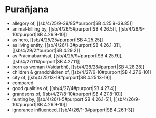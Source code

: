 # Purañjana

* allegory of, [[sb/4/25/9-39/85#purport|SB 4.25.9-39.85]]
* animal-killing by, [[sb/4/26/5#purport|SB 4.26.5]], [[sb/4/26/9-10#purport|SB 4.26.9-10]]
* as hero, [[sb/4/25/25#purport|SB 4.25.25]]
* as living entity, [[sb/4/26/1-3#purport|SB 4.26.1-3]], [[sb/4/29/2#purport|SB 4.29.2]]
* as Prācīnabarhiṣat, [[sb/4/25/9#purport|SB 4.25.9]], [[sb/4/27/11#purport|SB 4.27.11]]
* born as woman (Vaidarbhī), [[sb/4/28/28#purport|SB 4.28.28]]
* children & grandchildren of, [[sb/4/27/6-10#purport|SB 4.27.6-10]]
* city of, [[sb/4/25/13-19#purport|SB 4.25.13-19]]
* compared 
* good qualities of, [[sb/4/27/4#purport|SB 4.27.4]]
* grandsons of, [[sb/4/27/8-10#purport|SB 4.27.8-10]]
* hunting by, [[sb/4/26/1-5#purport|SB 4.26.1-5]], [[sb/4/26/9-10#purport|SB 4.26.9-10]]
* ignorance influenced, [[sb/4/26/1-3#purport|SB 4.26.1-3]]
